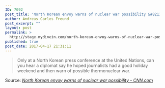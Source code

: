 ```yaml
---
ID: 7092
post_title: 'North Korean envoy warns of nuclear war possibility &#8211; CNN.com'
author: Andreas Carlos Freund
post_excerpt: ""
layout: post
permalink: >
  http://stage.mydivein.com/north-korean-envoy-warns-of-nuclear-war-possibility-cnn-com/
published: true
post_date: 2017-04-17 21:31:11
---
```

<blockquote><a href="http://www.cnn.com/2017/04/17/world/north-korea-united-nations-envoy/index.html"><img class="alignnone size-full" src="http://stage.mydivein.com/wp-content/uploads/2017/04/170417135202-north-korea-ambassador-exlarge-169.jpg" alt="" /></a>Only at a North Korean press conference at the United Nations, can you hear a diplomat say he hoped journalists had a good holiday weekend and then warn of possible thermonuclear war.</blockquote>
Source: <em><a href="http://www.cnn.com/2017/04/17/world/north-korea-united-nations-envoy/index.html">North Korean envoy warns of nuclear war possibility - CNN.com</a></em>
